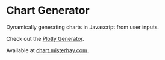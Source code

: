 # Chart Generator
Dynamically generating charts in Javascript from user inputs.

Check out the [Plotly Generator](plotly.html).

Available at [chart.misterhay.com](http://chart.misterhay.com).
